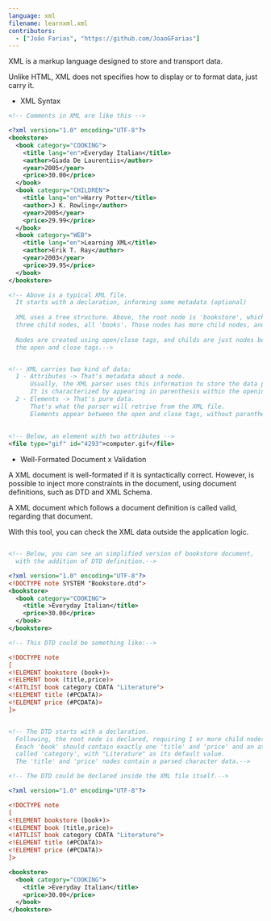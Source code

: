 ```yaml
---
language: xml
filename: learnxml.xml
contributors:
  - ["João Farias", "https://github.com/JoaoGFarias"]
---
```


XML is a markup language designed to store and transport data.

Unlike HTML, XML does not specifies how to display or to format data, just carry it.

* XML Syntax

```XML
<!-- Comments in XML are like this -->

<?xml version="1.0" encoding="UTF-8"?>
<bookstore>
  <book category="COOKING">
    <title lang="en">Everyday Italian</title>
    <author>Giada De Laurentiis</author>
    <year>2005</year>
    <price>30.00</price>
  </book>
  <book category="CHILDREN">
    <title lang="en">Harry Potter</title>
    <author>J K. Rowling</author>
    <year>2005</year>
    <price>29.99</price>
  </book>
  <book category="WEB">
    <title lang="en">Learning XML</title>
    <author>Erik T. Ray</author>
    <year>2003</year>
    <price>39.95</price>
  </book>
</bookstore>

<!-- Above is a typical XML file.
  It starts with a declaration, informing some metadata (optional)
  
  XML uses a tree structure. Above, the root node is 'bookstore', which has
  three child nodes, all 'books'. Those nodes has more child nodes, and so on... 
  
  Nodes are created using open/close tags, and childs are just nodes between
  the open and close tags.-->


<!-- XML carries two kind of data:
  1 - Attributes -> That's metadata about a node.
      Usually, the XML parser uses this information to store the data properly.
      It is characterized by appearing in parenthesis within the opening tag
  2 - Elements -> That's pure data.
      That's what the parser will retrive from the XML file.
      Elements appear between the open and close tags, without paranthesis. -->
      
  
<!-- Below, an element with two attributes -->
<file type="gif" id="4293">computer.gif</file>


```

* Well-Formated Document x Validation

A XML document is well-formated if it is syntactically correct.
However, is possible to inject more constraints in the document,
using document definitions, such as DTD and  XML Schema.

A XML document which follows a document definition is called valid, 
regarding that document. 

With this tool, you can check the XML data outside the application logic.

```XML

<!-- Below, you can see an simplified version of bookstore document, 
  with the addition of DTD definition.-->

<?xml version="1.0" encoding="UTF-8"?>
<!DOCTYPE note SYSTEM "Bookstore.dtd">
<bookstore>
  <book category="COOKING">
    <title >Everyday Italian</title>
    <price>30.00</price>
  </book>
</bookstore>

<!-- This DTD could be something like:-->

<!DOCTYPE note
[
<!ELEMENT bookstore (book+)>
<!ELEMENT book (title,price)>
<!ATTLIST book category CDATA "Literature">
<!ELEMENT title (#PCDATA)>
<!ELEMENT price (#PCDATA)>
]>


<!-- The DTD starts with a declaration.
  Following, the root node is declared, requiring 1 or more child nodes 'book'.
  Eeach 'book' should contain exactly one 'title' and 'price' and an attribute
  called 'category', with "Literature" as its default value.
  The 'title' and 'price' nodes contain a parsed character data.-->

<!-- The DTD could be declared inside the XML file itself.-->

<?xml version="1.0" encoding="UTF-8"?>

<!DOCTYPE note
[
<!ELEMENT bookstore (book+)>
<!ELEMENT book (title,price)>
<!ATTLIST book category CDATA "Literature">
<!ELEMENT title (#PCDATA)>
<!ELEMENT price (#PCDATA)>
]>

<bookstore>
  <book category="COOKING">
    <title >Everyday Italian</title>
    <price>30.00</price>
  </book>
</bookstore>


```
      
      
      

